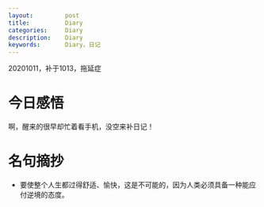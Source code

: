 ```yaml
---
layout:     	post
title:      	Diary
categories: 	Diary
description:   	Diary
keywords: 		Diary，日记 
---
```


20201011，补于1013，拖延症

# 今日感悟

啊，醒来的很早却忙着看手机，没空来补日记！

# 名句摘抄

-  要使整个人生都过得舒适、愉快，这是不可能的，因为人类必须具备一种能应付逆境的态度。

